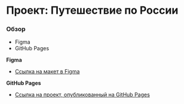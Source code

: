 # Проект: Путешествие по России

### Обзор
* Figma
* GitHub Pages

**Figma**

* [Ссылка на макет в Figma](https://www.figma.com/file/5S2WSbEFL6awjVWJ0NWL8Q/Sprint-3_-Russia-_-desktop-mobile?node-id=28503%3A0)

**GitHub Pages**

* [Ссылка на проект, опубликованный на GitHub Pages](https://khitryy54.github.io/russian-travel-bootcamp)
